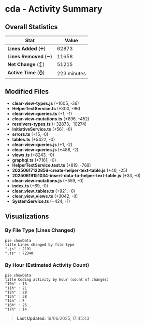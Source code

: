 # cda - Activity Summary 

## Overall Statistics

| Stat                   | Value                                                             |
| ---------------------- | ----------------------------------------------------------------- |
| **Lines Added** (➕)   | 62873                                          |
| **Lines Removed** (➖) | 11658                                        |
| **Net Change** (↕)    | 51215                |
| **Active Time** (⌚)   | 223 minutes |


## Modified Files
- **clear-view-types.js** (+1005, -36)
- **HelperTextService.ts** (+300, -96)
- **clear-view-queries.ts** (+1, -1)
- **clear-view-mutations.ts** (+896, -452)
- **resolvers-types.ts** (+32873, -10274)
- **InitiativeService.ts** (+561, -0)
- **errors.ts** (+15, -0)
- **tables.ts** (+5422, -0)
- **clear-view-queries.js** (+1, -2)
- **clear-view-queries.js** (+488, -2)
- **views.ts** (+8243, -0)
- **graphql.ts** (+7161, -0)
- **HelperTextService.test.ts** (+819, -769)
- **20250617122856-create-helper-text-table.js** (+40, -25)
- **20250619151034-insert-data-to-helper-text-table.js** (+33, -0)
- **clear-view-mutations.js** (+559, -0)
- **index.ts** (+69, -0)
- **clear_view_tables.ts** (+921, -0)
- **clear_view_views.ts** (+3042, -0)
- **SystemService.ts** (+424, -1)

## Visualizations

### By File Type (Lines Changed)

```mermaid
pie showData
title Lines changed by file type
".js" : 2191
".ts" : 72340
```

### By Hour (Estimated Activity Count)

```mermaid
pie showData
title Coding activity by hour (count of changes)
"10h" : 13
"11h" : 21
"12h" : 28
"13h" : 38
"14h" : 5
"16h" : 25
"17h" : 14
```


> **Last Updated:** 19/06/2025, 17:45:43